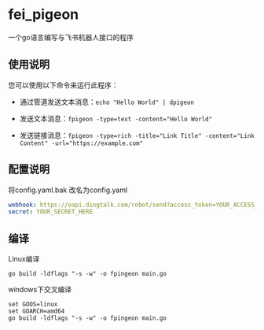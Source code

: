 # fei_pigeon
  一个go语言编写与飞书机器人接口的程序
## 使用说明

您可以使用以下命令来运行此程序：
* 通过管道发送文本消息：`echo "Hello World" | dpigeon`
* 发送文本消息：`fpigeon -type=text -content="Hello World"`

* 发送链接消息：`fpigeon -type=rich -title="Link Title" -content="Link Content" -url="https://example.com"`


## 配置说明
  将config.yaml.bak 改名为config.yaml
```yaml
webhook: https://oapi.dingtalk.com/robot/send?access_token=YOUR_ACCESS_TOKEN_HERE
secret: YOUR_SECRET_HERE
```
## 编译
Linux编译
```shell
go build -ldflags "-s -w" -o fpingeon main.go
```
windows下交叉编译
```shell
set GOOS=linux
set GOARCH=amd64 
go build -ldflags "-s -w" -o fpingeon main.go
```